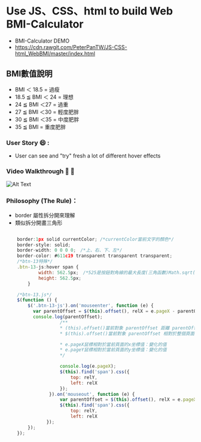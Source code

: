 # Use JS、CSS、html to build Web BMI-Calculator


* BMI-Calculator DEMO
* https://cdn.rawgit.com/PeterPanTW/JS-CSS-html_WebBMI/master/index.html

## BMI數值說明
* BMI ＜ 18.5 = 過瘦
* 18.5 ≦ BMI ＜ 24 = 理想
* 24 ≦ BMI ＜27 = 過重
* 27 ≦ BMI ＜30 = 輕度肥胖
* 30 ≦ BMI ＜35 = 中度肥胖
* 35 ≦ BMI = 重度肥胖



### User Story :smile: :
* User can see and "try" fresh a lot of different hover effects

### Video Walkthrough :movie_camera: :movie_camera:
![Alt Text](https://github.com/PeterPanTW/CSS_Hover_ViewEffects/blob/master/Demo_ButtonEffects.gif)


### Philosophy (The Rule)：
+ border 屬性拆分開來理解
+ 類似拆分開畫三角形


```javascript

	border:1px solid currentColor; /*currentColor當前文字的顏色*/
	border-style: solid;
	border-width: 0 0 0 0;　/*上、右、下、左*/
	border-color: #611c19 transparent transparent transparent;
	/*btn-13特殊*/
	.btn-13-js:hover span {
            width: 562.5px;　/*525是按鈕對角線的最大長度(三角函數)Math.sqrt(寬度的平方+高度的平方)再開平方*/
            height: 562.5px;
        }

	/*btn-13.js*/
	$(function () {
    	$('.btn-13-js').on('mouseenter', function (e) {
          var parentOffset = $(this).offset(), relX = e.pageX - parentOffset.left, relY = e.pageY - parentOffset.top;
          console.log(parentOffset);
                    /**
                    * (this).offset()當前對象 parentOffset 距離 parentOffset.left、parentOffset.top 兩邊的距離
                    * $(this).offset()當前對象 parentOffset 相對於整個頁面的上和左的固定偏移值：Object {top: 692, left: 757.84375}

                    * e.pageX鼠標相對於當前頁面的x坐標值：變化的值
                    * e.pageY鼠標相對於當前頁面的y坐標值：變化的值
                    */

                    console.log(e.pageX);
                    $(this).find('span').css({
                        top: relY,
                        left: relX
                    });
                }).on('mouseout', function (e) {
                    var parentOffset = $(this).offset(), relX = e.pageX - parentOffset.left, relY = e.pageY - parentOffset.top;
                    $(this).find('span').css({
                        top: relY,
                        left: relX
               });
        });
    });
```
